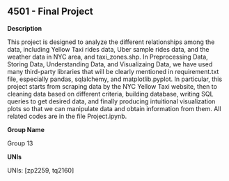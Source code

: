 ## 4501 - Final Project 

**Description**

This project is designed to analyze the different relationships among the data, including Yellow Taxi rides data, Uber sample rides data, and the weather data in NYC area, and taxi_zones.shp. In Preprocessing Data, Storing Data, Understanding Data, and Visualizaing Data, we have used many third-party libraries that will be clearly mentioned in requirement.txt file, especially pandas, sqlalchemy, and matplotlib.pyplot. In particular, this project starts from scraping data by the NYC Yellow Taxi website, then to cleaning data based on different criteria, building database, writing SQL queries to get desired data, and finally producing intuitional visualization plots so that we can manipulate data and obtain information from them. All related codes are in the file Project.ipynb. 

**Group Name**

Group 13

**UNIs**

UNIs: [zp2259, tq2160]
